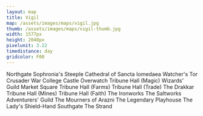 ```yaml
---
layout: map
title: Vigil
map: /assets/images/maps/vigil.jpg
thumb: /assets/images/maps/vigil-thumb.jpg
width: 1577px
height: 2048px
pixelunit: 3.22
timedistance: day
gridcolor: F00
---
```

<span class="--left" style="top:1676px;left:971px">Northgate</span>
<span class="--left" style="top:1263px;left:1353px">Sophronia's Steeple</span>
<span class="--left" style="top:1180px;left:1056px">Cathedral of Sancta Iomedaea </span>
<span class="--left" style="top:1238px;left:850px">Watcher's Tor</span>
<span class="--left" style="top:1089px;left:786px">Crusader War College</span>
<span class="--left" style="top:1031px;left:880px">Castle Overwatch</span>
<span class="--left" style="top:1406px;left:611px">Tribune Hall (Magic)</span>
<span class="--left" style="top:1288px;left:689px">Wizards' Guild</span>
<span class="--left" style="top:1081px;left:459px">Market Square</span>
<span class="--left" style="top:1000px;left:470px">Tribune Hall (Farms)</span>
<span class="--left" style="top:1082px;left:1101px">Tribune Hall (Trade)</span>
<span class="--left" style="top:786px;left:1251px">The Drakkar</span>
<span class="--left" style="top:691px;left:752px">Tribune Hall (Mines)</span>
<span class="--left" style="top:891px;left:626px">Tribune Hall (Faith)</span>
<span class="--left" style="top:679px;left:973px">The Ironworks</span>
<span class="--left" style="top:548px;left:752px">The Saltworks</span>
<span class="--left" style="top:695px;left:551px">Adventurers' Guild</span>
<span class="--left" style="top:1438px;left:1148px">The Mourners of Arazni </span>
<span class="--right" style="top:1105px;left:332px">The Legendary Playhouse </span>
<span class="--left" style="top:585px;left:1055px">The Lady's Shield-Hand</span>
<span class="--left" style="top:447px;left:1057px">Southgate</span>
<span class="--left" style="top:967px;left:1364px">The Strand</span>
